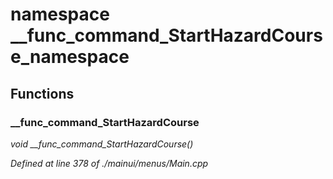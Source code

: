 # namespace __func_command_StartHazardCourse_namespace



## Functions

### __func_command_StartHazardCourse

*void __func_command_StartHazardCourse()*

*Defined at line 378 of ./mainui/menus/Main.cpp*



